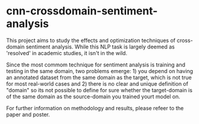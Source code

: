 # cnn-crossdomain-sentiment-analysis

This project aims to study the effects and optimization techniques of cross-domain sentiment analysis. While this NLP task is largely deemed as 'resolved' in academic studies, it isn't in the wild. 

Since the most commom technique for sentiment analysis is training and testing in the same domain, two problems emerge: 1) you depend on having an annotated dataset from the same domain as the target, which is not true for most real-world cases and 2) there is no clear and unique definition of "domain" so its not possible to define for sure whether the target-domain is of the same domain as the source-domain you trained yourt model on.



For further information on methodology and results, please refeer to the paper and poster.
